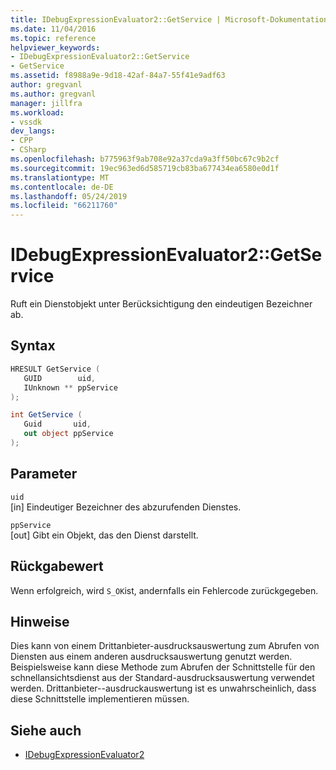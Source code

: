 ```yaml
---
title: IDebugExpressionEvaluator2::GetService | Microsoft-Dokumentation
ms.date: 11/04/2016
ms.topic: reference
helpviewer_keywords:
- IDebugExpressionEvaluator2::GetService
- GetService
ms.assetid: f8988a9e-9d18-42af-84a7-55f41e9adf63
author: gregvanl
ms.author: gregvanl
manager: jillfra
ms.workload:
- vssdk
dev_langs:
- CPP
- CSharp
ms.openlocfilehash: b775963f9ab708e92a37cda9a3ff50bc67c9b2cf
ms.sourcegitcommit: 19ec963ed6d585719cb83ba677434ea6580e0d1f
ms.translationtype: MT
ms.contentlocale: de-DE
ms.lasthandoff: 05/24/2019
ms.locfileid: "66211760"
---
```

# <a name="idebugexpressionevaluator2getservice"></a>IDebugExpressionEvaluator2::GetService
Ruft ein Dienstobjekt unter Berücksichtigung den eindeutigen Bezeichner ab.

## <a name="syntax"></a>Syntax

```cpp
HRESULT GetService (
   GUID        uid,
   IUnknown ** ppService
);
```

```csharp
int GetService (
   Guid       uid,
   out object ppService
);
```

## <a name="parameters"></a>Parameter
`uid`\
[in] Eindeutiger Bezeichner des abzurufenden Dienstes.

`ppService`\
[out] Gibt ein Objekt, das den Dienst darstellt.

## <a name="return-value"></a>Rückgabewert
 Wenn erfolgreich, wird `S_OK`ist, andernfalls ein Fehlercode zurückgegeben.

## <a name="remarks"></a>Hinweise
 Dies kann von einem Drittanbieter-ausdrucksauswertung zum Abrufen von Diensten aus einem anderen ausdrucksauswertung genutzt werden. Beispielsweise kann diese Methode zum Abrufen der Schnittstelle für den schnellansichtsdienst aus der Standard-ausdrucksauswertung verwendet werden. Drittanbieter--ausdruckauswertung ist es unwahrscheinlich, dass diese Schnittstelle implementieren müssen.

## <a name="see-also"></a>Siehe auch
- [IDebugExpressionEvaluator2](../../../extensibility/debugger/reference/idebugexpressionevaluator2.md)